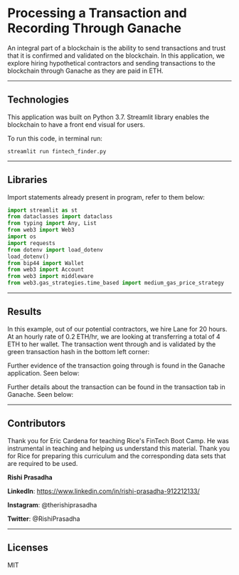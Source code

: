 # Processing a Transaction and Recording Through Ganache

An integral part of a blockchain is the ability to send transactions and trust that it is confirmed and validated on the blockchain. In this application, we explore hiring hypothetical contractors and sending transactions to the blockchain through Ganache as they are paid in ETH. 

---

## Technologies 

This application was built on Python 3.7. Streamlit library enables the blockchain to have a front end visual for users. 

To run this code, in terminal run: 

`streamlit run fintech_finder.py`

---

## Libraries

Import statements already present in program, refer to them below:

```python
import streamlit as st
from dataclasses import dataclass
from typing import Any, List
from web3 import Web3
import os
import requests
from dotenv import load_dotenv
load_dotenv()
from bip44 import Wallet
from web3 import Account
from web3 import middleware
from web3.gas_strategies.time_based import medium_gas_price_strategy
```

---

## Results

In this example, out of our potential contractors, we hire Lane for 20 hours. At an hourly rate of 0.2 ETH/hr, we are looking at transferring a total of 4 ETH to her wallet. The transaction went through and is validated by the green transaction hash in the bottom left corner:


Further evidence of the transaction going through is found in the Ganache application. Seen below: 


Further details about the transaction can be found in the transaction tab in Ganache. Seen below:



---
## Contributors

Thank you for Eric Cardena for teaching Rice's FinTech Boot Camp. He was instrumental in teaching and helping us understand this material. Thank you for Rice for preparing this curriculum and the corresponding data sets that are required to be used. 

**Rishi Prasadha**

**LinkedIn**: https://www.linkedin.com/in/rishi-prasadha-912212133/

**Instagram**: @therishiprasadha

**Twitter**: @RishiPrasadha

---

## Licenses 

MIT
